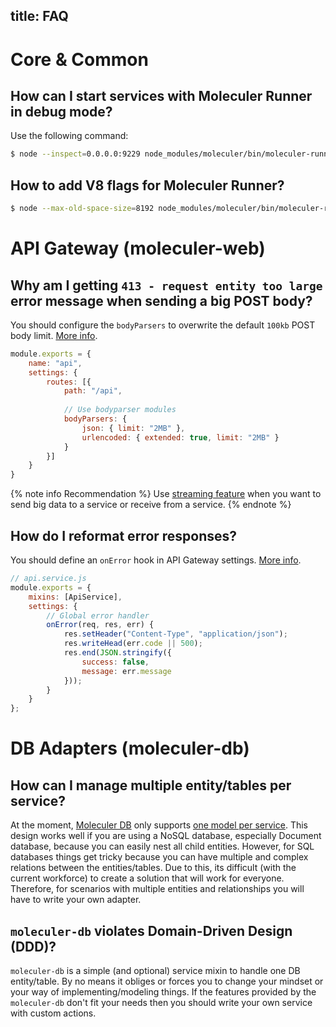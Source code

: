 title: FAQ
---

# Core & Common

## How can I start services with Moleculer Runner in debug mode?
Use the following command:
```bash
$ node --inspect=0.0.0.0:9229 node_modules/moleculer/bin/moleculer-runner services
```

## How to add V8 flags for Moleculer Runner?
```bash
$ node --max-old-space-size=8192 node_modules/moleculer/bin/moleculer-runner services
```

# API Gateway (moleculer-web)

## Why am I getting `413 - request entity too large` error message when sending a big POST body?
You should configure the `bodyParsers` to overwrite the default `100kb` POST body limit. [More info](https://github.com/expressjs/body-parser#limit).

```js
module.exports = {
    name: "api",
    settings: {
        routes: [{
            path: "/api",
            
            // Use bodyparser modules
            bodyParsers: {
                json: { limit: "2MB" },
                urlencoded: { extended: true, limit: "2MB" }
            }
        }]
    }
}
```

{% note info Recommendation %}
Use [streaming feature](https://moleculer.services/docs/0.13/actions.html#Streaming) when you want to send big data to a service or receive from a service.
{% endnote %}

## How do I reformat error responses?
You should define an `onError` hook in API Gateway settings. [More info](https://moleculer.services/docs/0.13/moleculer-web.html#Error-handlers).

```js
// api.service.js
module.exports = {
    mixins: [ApiService],
    settings: {
        // Global error handler
        onError(req, res, err) {
            res.setHeader("Content-Type", "application/json");
            res.writeHead(err.code || 500);
            res.end(JSON.stringify({
                success: false,
                message: err.message
            }));
        }		
    }
};
```

# DB Adapters (moleculer-db)
## How can I manage multiple entity/tables per service?
At the moment, [Moleculer DB](moleculer-db.html) only supports [one model per service](https://microservices.io/patterns/data/database-per-service.html). This design works well if you are using a NoSQL database, especially Document database, because you can easily nest all child entities. However, for SQL databases things get tricky because you can have multiple and complex relations between the entities/tables. Due to this, its difficult (with the current workforce) to create a solution that will work for everyone. Therefore, for scenarios with multiple entities and relationships you will have to write your own adapter.


## `moleculer-db` violates Domain-Driven Design (DDD)?
`moleculer-db` is a simple (and optional) service mixin to handle one DB entity/table. By no means it obliges or forces you to change your mindset or your way of implementing/modeling things. If the features provided by the `moleculer-db` don't fit your needs then you should write your own service with custom actions.
